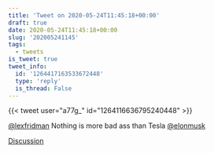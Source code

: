 ```yaml
---
title: 'Tweet on 2020-05-24T11:45:18+00:00'
draft: true
date: 2020-05-24T11:45:18+00:00
slug: '202005241145'
tags:
  - tweets
is_tweet: true
tweet_info:
  id: '1264417163533672448'
  type: 'reply'
  is_thread: False
---
```




{{< tweet user="a77g_" id="1264116636795240448" >}}

[@lexfridman](https://x.com/lexfridman) Nothing is more bad ass than Tesla [@elonmusk](https://x.com/elonmusk)

[Discussion](https://x.com/sytelus/status/1264417163533672448)
